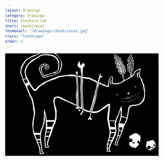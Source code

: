 ```yaml
---
layout: drawings
category: drawings
title: Cheshire Cat
short: cheshirecat
thumbnail: "/drawings/cheshirecat.jpg"
class: "landscape"
order: 4
---
```


<img src="/drawings/cheshirecat.jpg" width="500" height="334" alt="cheshire cat">